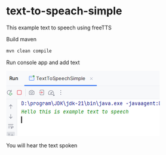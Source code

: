 # text-to-speach-simple

This example text to speech using freeTTS

Build maven 

```bash
mvn clean compile
```

Run console app and add text

![image-20231102221416051](README.assets/image-20231102221416051.png)

You will hear the text spoken